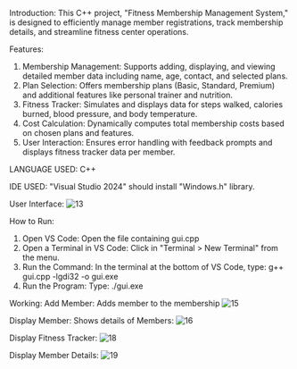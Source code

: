 Introduction:
This C++ project, "Fitness Membership Management System," is designed to efficiently manage member registrations, track membership details, and streamline fitness center operations.

Features:
1. Membership Management: Supports adding, displaying, and viewing detailed member data including name, age, contact, and selected plans.
2. Plan Selection: Offers membership plans (Basic, Standard, Premium) and additional features like personal trainer and nutrition.
3. Fitness Tracker: Simulates and displays data for steps walked, calories burned, blood pressure, and body temperature.
4. Cost Calculation: Dynamically computes total membership costs based on chosen plans and features.
5. User Interaction: Ensures error handling with feedback prompts and displays fitness tracker data per member.

LANGUAGE USED:
C++

IDE USED:
"Visual Studio 2024"
should install "Windows.h" library.

User Interface:
![13](https://github.com/user-attachments/assets/faf5f3ee-438d-4211-b30b-05928eb8aaf3)


How to Run:
1. Open VS Code:
   Open the file containing gui.cpp
2. Open a Terminal in VS Code:
   Click in "Terminal > New Terminal" from the menu.
3. Run the Command:
   In the terminal at the bottom of VS Code, type:
    g++ gui.cpp -lgdi32 -o gui.exe
4. Run the Program:
   Type:
   ./gui.exe

 Working:
Add Member:
Adds member to the membership
![15](https://github.com/user-attachments/assets/8cdf3bc6-012b-4c06-ae14-277977e50728)

Display Member:
Shows details of Members:
![16](https://github.com/user-attachments/assets/42a0d80c-82a1-4db8-8ac1-6be432385b9d)

Display Fitness Tracker:
![18](https://github.com/user-attachments/assets/5a0d6ca6-e873-4ca1-9dd1-9c878aa214b3)

Display Member Details:
![19](https://github.com/user-attachments/assets/f0720f52-efa4-4a20-88aa-c068f1eb4cc3)






